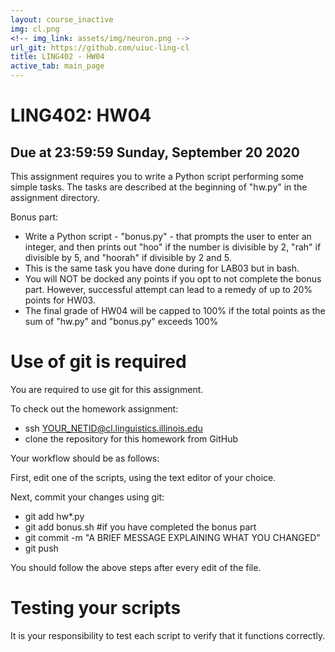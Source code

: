 ```yaml
---
layout: course_inactive
img: cl.png
<!-- img_link: assets/img/neuron.png -->
url_git: https://github.com/uiuc-ling-cl
title: LING402 - HW04
active_tab: main_page 
---
```


# LING402: HW04
## Due at 23:59:59 Sunday, September 20 2020


This assignment requires you to write a Python script performing some simple tasks. The tasks are described at the beginning of "hw.py" in the assignment directory.


Bonus part:

* Write a Python script - "bonus.py" - that prompts the user to enter an integer, and then prints out "hoo" if the number is divisible by 2, "rah" if divisible by 5, and "hoorah" if divisible by 2 and 5.
* This is the same task you have done during for LAB03 but in bash.
* You will NOT be docked any points if you opt to not complete the bonus part. However, successful attempt can lead to a remedy of up to 20% points for HW03.
* The final grade of HW04 will be capped to 100% if the total points as the sum of "hw.py" and "bonus.py" exceeds 100%


Use of git is required
=======================

You are required to use git for this assignment.

To check out the homework assignment:

* ssh YOUR_NETID@cl.linguistics.illinois.edu
* clone the repository for this homework from GitHub

Your workflow should be as follows:

First, edit one of the scripts, using the text editor of your choice.

Next, commit your changes using git:

* git add hw*.py
* git add bonus.sh #if you have completed the bonus part
* git commit -m "A BRIEF MESSAGE EXPLAINING WHAT YOU CHANGED"
* git push

You should follow the above steps after every edit of the file. 


Testing your scripts
====================

It is your responsibility to test each script to verify that it functions correctly.

